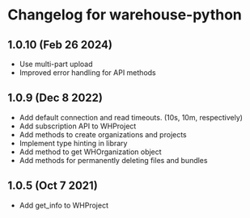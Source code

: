 # Changelog for warehouse-python

## 1.0.10 (Feb 26 2024)
- Use multi-part upload
- Improved error handling for API methods

## 1.0.9 (Dec 8 2022)
- Add default connection and read timeouts. (10s, 10m, respectively)
- Add subscription API to WHProject 
- Add methods to create organizations and projects
- Implement type hinting in library
- Add method to get WHOrganization object
- Add methods for permanently deleting files and bundles

## 1.0.5 (Oct 7 2021)

- Add get_info to WHProject